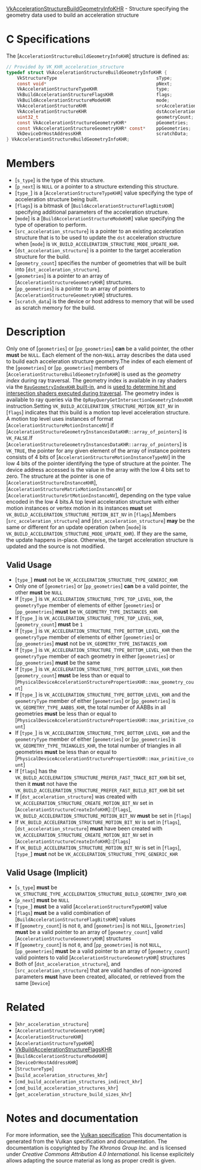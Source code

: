 [VkAccelerationStructureBuildGeometryInfoKHR](https://www.khronos.org/registry/vulkan/specs/1.3-extensions/man/html/VkAccelerationStructureBuildGeometryInfoKHR.html) - Structure specifying the geometry data used to build an acceleration structure

# C Specifications
The [`AccelerationStructureBuildGeometryInfoKHR`] structure is defined
as:
```c
// Provided by VK_KHR_acceleration_structure
typedef struct VkAccelerationStructureBuildGeometryInfoKHR {
    VkStructureType                                     sType;
    const void*                                         pNext;
    VkAccelerationStructureTypeKHR                      type;
    VkBuildAccelerationStructureFlagsKHR                flags;
    VkBuildAccelerationStructureModeKHR                 mode;
    VkAccelerationStructureKHR                          srcAccelerationStructure;
    VkAccelerationStructureKHR                          dstAccelerationStructure;
    uint32_t                                            geometryCount;
    const VkAccelerationStructureGeometryKHR*           pGeometries;
    const VkAccelerationStructureGeometryKHR* const*    ppGeometries;
    VkDeviceOrHostAddressKHR                            scratchData;
} VkAccelerationStructureBuildGeometryInfoKHR;
```

# Members
- [`s_type`] is the type of this structure.
- [`p_next`] is `NULL` or a pointer to a structure extending this structure.
- [`type_`] is a [`AccelerationStructureTypeKHR`] value specifying the type of acceleration structure being built.
- [`flags`] is a bitmask of [`BuildAccelerationStructureFlagBitsKHR`] specifying additional parameters of the acceleration structure.
- [`mode`] is a [`BuildAccelerationStructureModeKHR`] value specifying the type of operation to perform.
- [`src_acceleration_structure`] is a pointer to an existing acceleration structure that is to be used to update the `dst` acceleration structure when [`mode`] is `VK_BUILD_ACCELERATION_STRUCTURE_MODE_UPDATE_KHR`.
- [`dst_acceleration_structure`] is a pointer to the target acceleration structure for the build.
- [`geometry_count`] specifies the number of geometries that will be built into [`dst_acceleration_structure`].
- [`geometries`] is a pointer to an array of [`AccelerationStructureGeometryKHR`] structures.
- [`pp_geometries`] is a pointer to an array of pointers to [`AccelerationStructureGeometryKHR`] structures.
- [`scratch_data`] is the device or host address to memory that will be used as scratch memory for the build.

# Description
Only one of [`geometries`] or [`pp_geometries`] **can**  be a valid pointer,
the other  **must**  be `NULL`.
Each element of the non-`NULL` array describes the data used to build each
acceleration structure geometry.The index of each element of the [`geometries`] or [`pp_geometries`]
members of [`AccelerationStructureBuildGeometryInfoKHR`] is used as the
*geometry index* during ray traversal.
The geometry index is available in ray shaders via the
[`RayGeometryIndexKHR`
built-in](https://www.khronos.org/registry/vulkan/specs/1.3-extensions/html/vkspec.html#interfaces-builtin-variables-raygeometryindex), and is [used to
determine hit and intersection shaders executed during traversal](https://www.khronos.org/registry/vulkan/specs/1.3-extensions/html/vkspec.html#shader-binding-table-hit-shader-indexing).
The geometry index is available to ray queries via the
`OpRayQueryGetIntersectionGeometryIndexKHR` instruction.Setting `VK_BUILD_ACCELERATION_STRUCTURE_MOTION_BIT_NV` in [`flags`]
indicates that this build is a motion top level acceleration structure.
A motion top level uses instances of format
[`AccelerationStructureMotionInstanceNV`] if
[`AccelerationStructureGeometryInstancesDataKHR::array_of_pointers`]
is `VK_FALSE`.If
[`AccelerationStructureGeometryInstancesDataKHR::array_of_pointers`]
is `VK_TRUE`, the pointer for any given element of the array of instance
pointers consists of 4 bits of
[`AccelerationStructureMotionInstanceTypeNV`] in the low 4 bits of the
pointer identifying the type of structure at the pointer.
The device address accessed is the value in the array with the low 4 bits
set to zero.
The structure at the pointer is one of
[`AccelerationStructureInstanceKHR`],
[`AccelerationStructureMatrixMotionInstanceNV`] or
[`AccelerationStructureSrtMotionInstanceNV`], depending on the type
value encoded in the low 4 bits.A top level acceleration structure with either motion instances or vertex
motion in its instances  **must**  set
`VK_BUILD_ACCELERATION_STRUCTURE_MOTION_BIT_NV` in [`flags`].Members [`src_acceleration_structure`] and [`dst_acceleration_structure`] **may**  be the same or different for an update operation (when [`mode`] is
`VK_BUILD_ACCELERATION_STRUCTURE_MODE_UPDATE_KHR`).
If they are the same, the update happens in-place.
Otherwise, the target acceleration structure is updated and the source is
not modified.
## Valid Usage
-  [`type_`] **must**  not be `VK_ACCELERATION_STRUCTURE_TYPE_GENERIC_KHR`
-    Only one of [`geometries`] or [`pp_geometries`] **can**  be a valid pointer, the other  **must**  be `NULL`
-    If [`type_`] is `VK_ACCELERATION_STRUCTURE_TYPE_TOP_LEVEL_KHR`, the `geometryType` member of elements of either [`geometries`] or [`pp_geometries`] **must**  be `VK_GEOMETRY_TYPE_INSTANCES_KHR`
-    If [`type_`] is `VK_ACCELERATION_STRUCTURE_TYPE_TOP_LEVEL_KHR`, [`geometry_count`] **must**  be `1`
-    If [`type_`] is `VK_ACCELERATION_STRUCTURE_TYPE_BOTTOM_LEVEL_KHR` the `geometryType` member of elements of either [`geometries`] or [`pp_geometries`] **must**  not be `VK_GEOMETRY_TYPE_INSTANCES_KHR`
-    If [`type_`] is `VK_ACCELERATION_STRUCTURE_TYPE_BOTTOM_LEVEL_KHR` then the `geometryType` member of each geometry in either [`geometries`] or [`pp_geometries`] **must**  be the same
-    If [`type_`] is `VK_ACCELERATION_STRUCTURE_TYPE_BOTTOM_LEVEL_KHR` then [`geometry_count`] **must**  be less than or equal to [`PhysicalDeviceAccelerationStructurePropertiesKHR::max_geometry_count`]
-    If [`type_`] is `VK_ACCELERATION_STRUCTURE_TYPE_BOTTOM_LEVEL_KHR` and the `geometryType` member of either [`geometries`] or [`pp_geometries`] is `VK_GEOMETRY_TYPE_AABBS_KHR`, the total number of AABBs in all geometries  **must**  be less than or equal to [`PhysicalDeviceAccelerationStructurePropertiesKHR::max_primitive_count`]
-    If [`type_`] is `VK_ACCELERATION_STRUCTURE_TYPE_BOTTOM_LEVEL_KHR` and the `geometryType` member of either [`geometries`] or [`pp_geometries`] is `VK_GEOMETRY_TYPE_TRIANGLES_KHR`, the total number of triangles in all geometries  **must**  be less than or equal to [`PhysicalDeviceAccelerationStructurePropertiesKHR::max_primitive_count`]
-    If [`flags`] has the `VK_BUILD_ACCELERATION_STRUCTURE_PREFER_FAST_TRACE_BIT_KHR` bit set, then it  **must**  not have the `VK_BUILD_ACCELERATION_STRUCTURE_PREFER_FAST_BUILD_BIT_KHR` bit set
-    If [`dst_acceleration_structure`] was created with `VK_ACCELERATION_STRUCTURE_CREATE_MOTION_BIT_NV` set in [`AccelerationStructureCreateInfoKHR`]::[`flags`], `VK_BUILD_ACCELERATION_STRUCTURE_MOTION_BIT_NV` **must**  be set in [`flags`]
-    If `VK_BUILD_ACCELERATION_STRUCTURE_MOTION_BIT_NV` is set in [`flags`], [`dst_acceleration_structure`] **must**  have been created with `VK_ACCELERATION_STRUCTURE_CREATE_MOTION_BIT_NV` set in [`AccelerationStructureCreateInfoKHR`]::[`flags`]
-    If `VK_BUILD_ACCELERATION_STRUCTURE_MOTION_BIT_NV` is set in [`flags`], [`type_`] **must**  not be `VK_ACCELERATION_STRUCTURE_TYPE_GENERIC_KHR`

## Valid Usage (Implicit)
-  [`s_type`] **must**  be `VK_STRUCTURE_TYPE_ACCELERATION_STRUCTURE_BUILD_GEOMETRY_INFO_KHR`
-  [`p_next`] **must**  be `NULL`
-  [`type_`] **must**  be a valid [`AccelerationStructureTypeKHR`] value
-  [`flags`] **must**  be a valid combination of [`BuildAccelerationStructureFlagBitsKHR`] values
-    If [`geometry_count`] is not `0`, and [`geometries`] is not `NULL`, [`geometries`] **must**  be a valid pointer to an array of [`geometry_count`] valid [`AccelerationStructureGeometryKHR`] structures
-    If [`geometry_count`] is not `0`, and [`pp_geometries`] is not `NULL`, [`pp_geometries`] **must**  be a valid pointer to an array of [`geometry_count`] valid pointers to valid [`AccelerationStructureGeometryKHR`] structures
-    Both of [`dst_acceleration_structure`], and [`src_acceleration_structure`] that are valid handles of non-ignored parameters  **must**  have been created, allocated, or retrieved from the same [`Device`]

# Related
- [`khr_acceleration_structure`]
- [`AccelerationStructureGeometryKHR`]
- [`AccelerationStructureKHR`]
- [`AccelerationStructureTypeKHR`]
- [VkBuildAccelerationStructureFlagsKHR]()
- [`BuildAccelerationStructureModeKHR`]
- [`DeviceOrHostAddressKHR`]
- [`StructureType`]
- [`build_acceleration_structures_khr`]
- [`cmd_build_acceleration_structures_indirect_khr`]
- [`cmd_build_acceleration_structures_khr`]
- [`get_acceleration_structure_build_sizes_khr`]

# Notes and documentation
For more information, see the [Vulkan specification](https://www.khronos.org/registry/vulkan/specs/1.3-extensions/html/vkspec.html)
This documentation is generated from the Vulkan specification and documentation.
The documentation is copyrighted by *The Khronos Group Inc.* and is licensed under *Creative Commons Attribution 4.0 International*.
his license explicitely allows adapting the source material as long as proper credit is given.
        